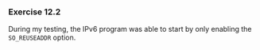 ### Exercise 12.2

During my testing, the IPv6 program was able to start by only enabling the `SO_REUSEADDR` option.
